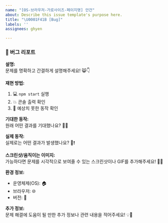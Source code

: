 ```yaml
---
name: "[OS-브라우저-가로사이즈-페이지명] 안건"
about: Describe this issue template's purpose here.
title: "\U0001F41B [Bug]"
labels: ''
assignees: ghyen

---
```


### 🐞 버그 리포트

**설명:**  
문제를 명확하고 간결하게 설명해주세요! 😸👇

**재현 방법:**  
1. 💻 `npm start` 실행  
2. 💥 콘솔 출력 확인  
3. 🤔 예상치 못한 동작 확인

**기대한 동작:**  
원래 어떤 결과를 기대했나요? 🌈✨

**실제 동작:**  
실제로는 어떤 결과가 발생했나요? 💢❗

**스크린샷/움직이는 이미지:**  
가능하다면 문제를 시각적으로 보여줄 수 있는 스크린샷이나 GIF를 추가해주세요! 📸🎥

**환경 정보:**  
- 운영체제(OS): 🏠  
- 브라우저: 🌐  
- 버전: 🔢

**추가 정보:**  
문제 해결에 도움이 될 만한 추가 정보나 관련 내용을 적어주세요! 💡📝
